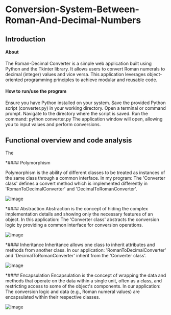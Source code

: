 # Conversion-System-Between-Roman-And-Decimal-Numbers

## Introduction

#### About

The Roman-Decimal Converter is a simple web application built using Python and the Tkinter library. It allows users to convert Roman numerals to decimal (integer) values and vice versa. This application leverages object-oriented programming principles to achieve modular and reusable code.

#### How to run/use the program

Ensure you have Python installed on your system.
Save the provided Python script (converter.py) in your working directory.
Open a terminal or command prompt.
Navigate to the directory where the script is saved.
Run the command: python converter.py
The application window will open, allowing you to input values and perform conversions.

## Functional overview and code analysis

The 

*#### Polymorphism

Polymorphism is the ability of different classes to be treated as instances of the same class through a common interface. In my program:
The 'Converter class' defines a convert method which is implemented differently in 'RomanToDecimalConverter' and 'DecimalToRomanConverter'.

![image](https://github.com/adityawankhade10/Conversion-System-Between-Roman-And-Decimal-Numbers/assets/169479302/23cbefa9-440a-4fe4-9ac7-0888d16d9080)

*#### Abstraction
Abstraction is the concept of hiding the complex implementation details and showing only the necessary features of an object. In this application:
The 'Converter class' abstracts the conversion logic by providing a common interface for conversion operations.

![image](https://github.com/adityawankhade10/Conversion-System-Between-Roman-And-Decimal-Numbers/assets/169479302/e77c5a7d-b0f3-4805-8561-d8ddd4139946)


*#### Inheritance
Inheritance allows one class to inherit attributes and methods from another class. In our application:
'RomanToDecimalConverter' and 'DecimalToRomanConverter' inherit from the 'Converter class'.

![image](https://github.com/adityawankhade10/Conversion-System-Between-Roman-And-Decimal-Numbers/assets/169479302/8acde5c1-1686-4d52-ab2a-0f18cb3db8fb)

*#### Encapsulation
Encapsulation is the concept of wrapping the data and methods that operate on the data within a single unit, often as a class, and restricting access to some of the object's components. In our application:
The conversion logic and data (e.g., Roman numeral values) are encapsulated within their respective classes.

![image](https://github.com/adityawankhade10/Conversion-System-Between-Roman-And-Decimal-Numbers/assets/169479302/e24b5f1e-6a28-4146-9759-3ea4e011967f)






















